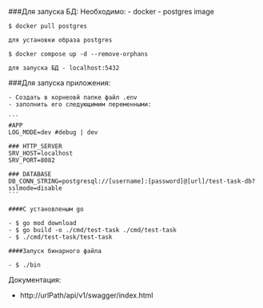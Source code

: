 ###Для запуска БД:
    Необходимо:
    - docker
    - postgres image

    $ docker pull postgres

    для установки образа postgres

    $ docker compose up -d --remove-orphans

    для запуска БД - localhost:5432

###Для запуска приложения:

    - Создать в корнеовй папке файл .env
    - заполнить его следующимим переменными:

    ```
    #APP
    LOG_MODE=dev #debug | dev

    ### HTTP_SERVER
    SRV_HOST=localhost
    SRV_PORT=8082

    ### DATABASE
    DB_CONN_STRING=postgresql://[username]:[password]@[url]/test-task-db?sslmode=disable
    ```

    ####С установленым go 

    - $ go mod download
    - $ go build -o ./cmd/test-task ./cmd/test-task 
    - $ ./cmd/test-task/test-task 

    ####Запуск бинарного файла

    - $ ./bin

Документация:

- http://urlPath/api/v1/swagger/index.html
